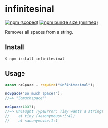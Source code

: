 # infinitesinal

[![npm (scoped)](https://img.shields.io/npm/v/@bamblehorse/tiny.svg)](https://www.npmjs.com/package/infinitesimal)
[![npm bundle size (minified)](https://img.shields.io/bundlephobia/min/@bamblehorse/tiny.svg)](https://www.npmjs.com/package/infinitesimal)

Removes all spaces from a string.

## Install

```
$ npm install infinitesimal
```

## Usage

```js
const noSpace = require("infinitesimal");

noSpace("So much space!");
//=> "Somuchspace!"

noSpace(1337);
//=> Uncaught TypeError: Tiny wants a string!
//    at tiny (<anonymous>:2:41)
//    at <anonymous>:1:1
```
